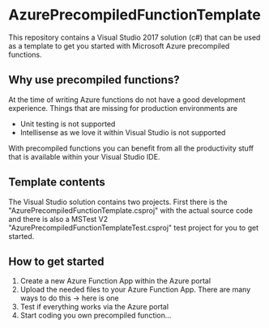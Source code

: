 # AzurePrecompiledFunctionTemplate
This repository contains a Visual Studio 2017 solution (c#) that can be used as a template to get you started with Microsoft Azure precompiled functions.

## Why use precompiled functions?
At the time of writing Azure functions do not have a good development experience. Things that are missing for production environments are
- Unit testing is not supported
- Intellisense as we love it within Visual Studio is not supported

With precompiled functions you can benefit from all the productivity stuff that is available within your Visual Studio IDE.

## Template contents
The Visual Studio solution contains two projects. First there is the "AzurePrecompiledFunctionTemplate.csproj" with the actual source code and there is also a MSTest V2 "AzurePrecompiledFunctionTemplateTest.csproj" test project for you to get started.

## How to get started
1) Create a new Azure Function App within the Azure portal
2) Upload the needed files to your Azure Function App. There are many ways to do this -> here is one
3) Test if everything works via the Azure portal
4) Start coding you own precompiled function...
